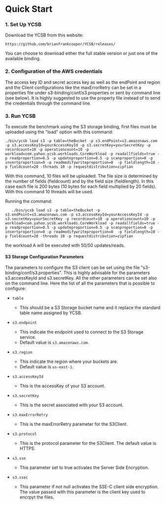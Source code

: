 <!--
Copyright (c) 2015 YCSB contributors. All rights reserved.

Licensed under the Apache License, Version 2.0 (the "License"); you
may not use this file except in compliance with the License. You
may obtain a copy of the License at

http://www.apache.org/licenses/LICENSE-2.0

Unless required by applicable law or agreed to in writing, software
distributed under the License is distributed on an "AS IS" BASIS,
WITHOUT WARRANTIES OR CONDITIONS OF ANY KIND, either express or
implied. See the License for the specific language governing
permissions and limitations under the License. See accompanying
LICENSE file.
-->
Quick Start
===============
### 1. Set Up YCSB

Download the YCSB from this website:

    https://github.com/brianfrankcooper/YCSB/releases/

You can choose to download either the full stable version or just one of the available binding.

### 2. Configuration of the AWS credentials

The access key ID and secret access key as well as the endPoint and region and the Client configurations like the maxErrorRetry can be set in a properties file under s3-binding/conf/s3.properties or sent by command line (see below).
It is highly suggested to use the property file instead of to send the credentials through the command line.
    

### 3. Run YCSB

To execute the benchmark using the S3 storage binding, first files must be uploaded using the "load" option with this command:

    ./bin/ycsb load s3 -p table=theBucket -p s3.endPoint=s3.amazonaws.com -p s3.accessKeyId=yourAccessKeyId -p s3.secretKey=yourSecretKey -p recordcount=10 -p operationcount=10 -p workload=com.yahoo.ycsb.workloads.CoreWorkload -p readallfields=true -p readproportion=0.5 -p updateproportion=0.5 -p scanproportion=0 -p insertproportion=0 -p readmodifywriteproportion=0  -p fieldlength=10 -p fieldcount=20 -threads 10 -p requestdistribution=zipfian

With this command, 10 files will be uploaded. The file size is determined by the number of fields (fieldcount) and by the field size (fieldlength). In this case each file is 200 bytes (10 bytes for each field multiplied by 20 fields). With this command 10 threads will be used.

Running the command:

       ./bin/ycsb load s3 -p table=theBucket -p s3.endPoint=s3.amazonaws.com -p s3.accessKeyId=yourAccessKeyId -p s3.secretKey=yourSecretKey -p recordcount=10 -p operationcount=10 -p workload=com.yahoo.ycsb.workloads.CoreWorkload -p readallfields=true -p readproportion=0.5 -p updateproportion=0.5 -p scanproportion=0 -p insertproportion=0 -p readmodifywriteproportion=0  -p fieldlength=10 -p fieldcount=20 -threads 10 -p requestdistribution=zipfian

the workload A will be executed with 50/50 updates/reads. 

#### S3 Storage Configuration Parameters

The parameters to configure the S3 client can be set using the file "s3-binding/conf/s3.properties". This is highly advisable for the parameters s3.accessKeyId and s3.secretKey. All the other parameters can be set also on the command line. Here the list of all the parameters that is possible to configure:

- `table`
  - This should be a S3 Storage bucket name and it replace the standard table name assigned by YCSB. 
 
- `s3.endpoint`
  - This indicate the endpoint used to connect to the S3 Storage service.
  - Default value is `s3.amazonaws.com`.

- `s3.region`
  - This indicate the region where your buckets are.
  - Default value is `us-east-1`.
 
- `s3.accessKeyId`
  - This is the accessKey of your S3 account.
 
- `s3.secretKey`
  - This is the secret associated with your S3 account.

- `s3.maxErrorRetry`
  - This is the maxErrorRetry parameter for the S3Client.

- `s3.protocol`
  - This is the protocol parameter for the S3Client. The default value is HTTPS.

- `s3.sse`
  - This parameter set to true activates the Server Side Encryption.

- `s3.ssec`
  - This parameter if not null activates the SSE-C client side encryption. The value passed with this parameter is the client key used to encrpyt the files.

